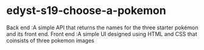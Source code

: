 # edyst-s19-choose-a-pokemon
Back end  :A simple API that returns the names for the three starter pokémon and its front end.
Front end :A simple UI designed using HTML and CSS that coinsists of three pokemon images

